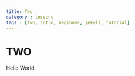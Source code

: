 ```yaml
---
title: Two
category : lessons
tags : [two, intro, beginner, jekyll, tutorial]
---
```


TWO
===

Hello World
